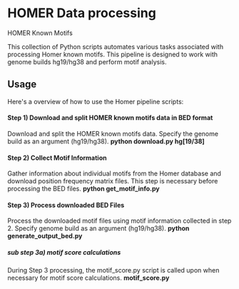 # HOMER Data processing

HOMER Known Motifs 

This collection of Python scripts automates various tasks associated with processing Homer known motifs. This pipeline is designed to work with genome builds hg19/hg38 and perform motif analysis.

## Usage

Here's a overview of how to use the Homer pipeline scripts:

#### Step 1) Download and split HOMER known motifs data in BED format 
Download and split the HOMER known motifs data. Specify the genome build as an argument (hg19/hg38).
  **python download.py hg[19/38]** 

#### Step 2) Collect Motif Information
Gather information about individual motifs from the Homer database and download position frequency matrix files. This step is necessary before processing the BED files.
**python get_motif_info.py**

#### Step 3) Process downloaded BED Files
Process the downloaded motif files using motif information collected in step 2. Specify genome build as an argument (hg19/hg38).
  **python generate_output_bed.py**
  
##### sub step 3a) motif score calculations
During Step 3 processing, the motif_score.py script is called upon when necessary for motif score calculations.
  **motif_score.py** 

